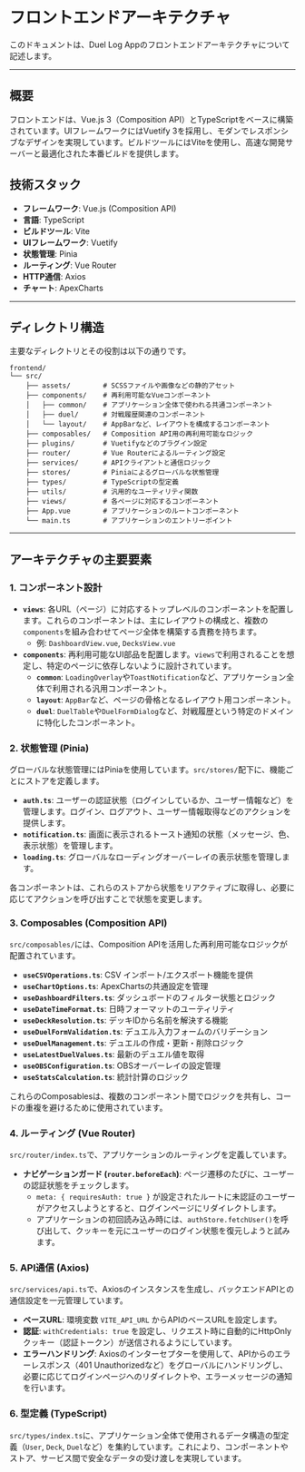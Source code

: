 # フロントエンドアーキテクチャ

このドキュメントは、Duel Log Appのフロントエンドアーキテクチャについて記述します。

---

## 概要

フロントエンドは、Vue.js 3（Composition API）とTypeScriptをベースに構築されています。UIフレームワークにはVuetify 3を採用し、モダンでレスポンシブなデザインを実現しています。ビルドツールにはViteを使用し、高速な開発サーバーと最適化された本番ビルドを提供します。

## 技術スタック

- **フレームワーク**: Vue.js (Composition API)
- **言語**: TypeScript
- **ビルドツール**: Vite
- **UIフレームワーク**: Vuetify
- **状態管理**: Pinia
- **ルーティング**: Vue Router
- **HTTP通信**: Axios
- **チャート**: ApexCharts

---

## ディレクトリ構造

主要なディレクトリとその役割は以下の通りです。

```
frontend/
└── src/
    ├── assets/        # SCSSファイルや画像などの静的アセット
    ├── components/    # 再利用可能なVueコンポーネント
    │   ├── common/    # アプリケーション全体で使われる共通コンポーネント
    │   ├── duel/      # 対戦履歴関連のコンポーネント
    │   └── layout/    # AppBarなど、レイアウトを構成するコンポーネント
    ├── composables/   # Composition API用の再利用可能なロジック
    ├── plugins/       # Vuetifyなどのプラグイン設定
    ├── router/        # Vue Routerによるルーティング設定
    ├── services/      # APIクライアントと通信ロジック
    ├── stores/        # Piniaによるグローバルな状態管理
    ├── types/         # TypeScriptの型定義
    ├── utils/         # 汎用的なユーティリティ関数
    ├── views/         # 各ページに対応するコンポーネント
    ├── App.vue        # アプリケーションのルートコンポーネント
    └── main.ts        # アプリケーションのエントリーポイント
```

---

## アーキテクチャの主要要素

### 1. コンポーネント設計

- **`views`**: 各URL（ページ）に対応するトップレベルのコンポーネントを配置します。これらのコンポーネントは、主にレイアウトの構成と、複数の`components`を組み合わせてページ全体を構築する責務を持ちます。
  - 例: `DashboardView.vue`, `DecksView.vue`
- **`components`**: 再利用可能なUI部品を配置します。`views`で利用されることを想定し、特定のページに依存しないように設計されています。
  - **`common`**: `LoadingOverlay`や`ToastNotification`など、アプリケーション全体で利用される汎用コンポーネント。
  - **`layout`**: `AppBar`など、ページの骨格となるレイアウト用コンポーネント。
  - **`duel`**: `DuelTable`や`DuelFormDialog`など、対戦履歴という特定のドメインに特化したコンポーネント。

### 2. 状態管理 (Pinia)

グローバルな状態管理にはPiniaを使用しています。`src/stores/`配下に、機能ごとにストアを定義します。

- **`auth.ts`**: ユーザーの認証状態（ログインしているか、ユーザー情報など）を管理します。ログイン、ログアウト、ユーザー情報取得などのアクションを提供します。
- **`notification.ts`**: 画面に表示されるトースト通知の状態（メッセージ、色、表示状態）を管理します。
- **`loading.ts`**: グローバルなローディングオーバーレイの表示状態を管理します。

各コンポーネントは、これらのストアから状態をリアクティブに取得し、必要に応じてアクションを呼び出すことで状態を変更します。

### 3. Composables (Composition API)

`src/composables/`には、Composition APIを活用した再利用可能なロジックが配置されています。

- **`useCSVOperations.ts`**: CSV インポート/エクスポート機能を提供
- **`useChartOptions.ts`**: ApexChartsの共通設定を管理
- **`useDashboardFilters.ts`**: ダッシュボードのフィルター状態とロジック
- **`useDateTimeFormat.ts`**: 日時フォーマットのユーティリティ
- **`useDeckResolution.ts`**: デッキIDから名前を解決する機能
- **`useDuelFormValidation.ts`**: デュエル入力フォームのバリデーション
- **`useDuelManagement.ts`**: デュエルの作成・更新・削除ロジック
- **`useLatestDuelValues.ts`**: 最新のデュエル値を取得
- **`useOBSConfiguration.ts`**: OBSオーバーレイの設定管理
- **`useStatsCalculation.ts`**: 統計計算のロジック

これらのComposablesは、複数のコンポーネント間でロジックを共有し、コードの重複を避けるために使用されています。

### 4. ルーティング (Vue Router)

`src/router/index.ts`で、アプリケーションのルーティングを定義しています。

- **ナビゲーションガード (`router.beforeEach`)**: ページ遷移のたびに、ユーザーの認証状態をチェックします。
  - `meta: { requiresAuth: true }` が設定されたルートに未認証のユーザーがアクセスしようとすると、ログインページにリダイレクトします。
  - アプリケーションの初回読み込み時には、`authStore.fetchUser()`を呼び出して、クッキーを元にユーザーのログイン状態を復元しようと試みます。

### 5. API通信 (Axios)

`src/services/api.ts`で、Axiosのインスタンスを生成し、バックエンドAPIとの通信設定を一元管理しています。

- **ベースURL**: 環境変数 `VITE_API_URL` からAPIのベースURLを設定します。
- **認証**: `withCredentials: true` を設定し、リクエスト時に自動的にHttpOnlyクッキー（認証トークン）が送信されるようにしています。
- **エラーハンドリング**: Axiosのインターセプターを使用して、APIからのエラーレスポンス（401 Unauthorizedなど）をグローバルにハンドリングし、必要に応じてログインページへのリダイレクトや、エラーメッセージの通知を行います。

### 6. 型定義 (TypeScript)

`src/types/index.ts`に、アプリケーション全体で使用されるデータ構造の型定義（`User`, `Deck`, `Duel`など）を集約しています。これにより、コンポーネントやストア、サービス間で安全なデータの受け渡しを実現しています。
